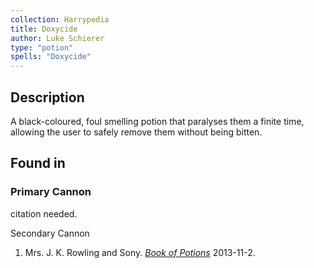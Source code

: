 ```yaml
---
collection: Harrypedia
title: Doxycide
author: Luke Schierer
type: "potion"
spells: "Doxycide"
---
```


## Description

A black-coloured, foul smelling potion that paralyses them a finite time,
allowing the user to safely remove them without being bitten.

## Found in

### Primary Cannon
 citation needed.

Secondary Cannon
1. Mrs. J. K. Rowling and Sony.
   _[Book of Potions](https://harrypotter.fandom.com/wiki/Wonderbook:_Book_of_Potions)_
   2013-11-2.

